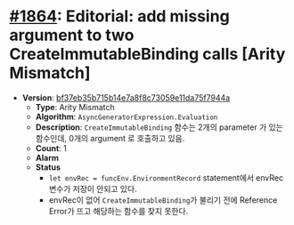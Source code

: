 # [#1864](https://github.com/tc39/ecma262/pull/1864/files): Editorial: add missing argument to two CreateImmutableBinding calls [Arity Mismatch]

- **Version**: [bf37eb35b715b14e7a8f8c73059e11da75f7944a](https://github.com/tc39/ecma262/commits/bf37eb35b715b14e7a8f8c73059e11da75f7944a)
  - **Type**: Arity Mismatch
  - **Algorithm**: `AsyncGeneratorExpression.Evaluation`
  - **Description**: `CreateImmutableBinding` 함수는 2개의 parameter 가 있는 함수인데, 0개의 argument 로 호출하고 있음.
  - **Count**: 1
  - **Alarm**
  - **Status**
    - `let envRec = funcEnv.EnvironmentRecord` statement에서 envRec 변수가 저장이 안되고 있다.
    - envRec이 없어 `CreateImmutableBinding`가 불리기 전에 Reference Error가 뜨고 해당하는 함수를 찾지 못한다.

